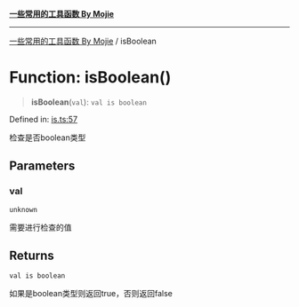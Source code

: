 [**一些常用的工具函数 By Mojie**](../README.md)

***

[一些常用的工具函数 By Mojie](../globals.md) / isBoolean

# Function: isBoolean()

> **isBoolean**(`val`): `val is boolean`

Defined in: [is.ts:57](https://github.com/mojiefong/utils/blob/835f9f080ca618c45c936acaa9a99d1df0257c97/src/is.ts#L57)

检查是否boolean类型

## Parameters

### val

`unknown`

需要进行检查的值

## Returns

`val is boolean`

如果是boolean类型则返回true，否则返回false
